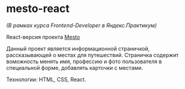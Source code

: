 # mesto-react

*(В рамках курса Frontend-Developer в Яндекс.Практикум)*

React-версия проекта [Mesto](https://github.com/kotcher1/mesto)

Данный проект является информационной страничкой, рассказывающей о местах для путешествий. Страничка содержит воможность менять имя, профессию и фото пользователя в специальной форме, добавлять карточки с местами.

Технологии: HTML, CSS, React.
